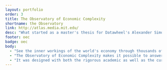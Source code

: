 ```yaml
---
layout: portfolio
order: 3
title: The Observatory of Economic Complexity
shortname: the Observatory
link: http://atlas.media.mit.edu/
desc: "What started as a master's thesis for Datawheel's Alexander Simoes has since become the internet's epicenter of international trade data. The Observatory of Economic Complexity visualizes over 50 years of UN Comtrade data in one easy to use, public interface. Using a new form of visualization known as the Product Space, the OEC provides its users with coherent visual narratives about the trade economies of over 200 countries."
footer: oec
badge: oec
body:
  - "See the inner workings of the world's economy through thousands of custom visualizations, presented with comprehensive controls for precise exploration."
  - "The Observatory of Economic Complexity makes it possible to answer specific, fundamental questions regarding product trade, economic complexity, and trends over time."
  - "It was designed with both the rigorous academic as well as the curious observer in mind. Despite the platform's simple and intuitive design, the OEC makes it possible to make sense of the complexities of the world's economy."
---
```

